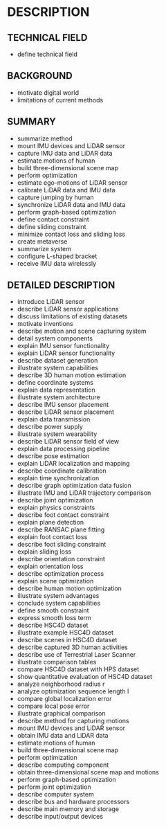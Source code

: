 # DESCRIPTION

## TECHNICAL FIELD

- define technical field

## BACKGROUND

- motivate digital world
- limitations of current methods

## SUMMARY

- summarize method
- mount IMU devices and LiDAR sensor
- capture IMU data and LiDAR data
- estimate motions of human
- build three-dimensional scene map
- perform optimization
- estimate ego-motions of LiDAR sensor
- calibrate LiDAR data and IMU data
- capture jumping by human
- synchronize LiDAR data and IMU data
- perform graph-based optimization
- define contact constraint
- define sliding constraint
- minimize contact loss and sliding loss
- create metaverse
- summarize system
- configure L-shaped bracket
- receive IMU data wirelessly

## DETAILED DESCRIPTION

- introduce LiDAR sensor
- describe LiDAR sensor applications
- discuss limitations of existing datasets
- motivate inventions
- describe motion and scene capturing system
- detail system components
- explain IMU sensor functionality
- explain LiDAR sensor functionality
- describe dataset generation
- illustrate system capabilities
- describe 3D human motion estimation
- define coordinate systems
- explain data representation
- illustrate system architecture
- describe IMU sensor placement
- describe LiDAR sensor placement
- explain data transmission
- describe power supply
- illustrate system wearability
- describe LiDAR sensor field of view
- explain data processing pipeline
- describe pose estimation
- explain LiDAR localization and mapping
- describe coordinate calibration
- explain time synchronization
- describe graph optimization data fusion
- illustrate IMU and LiDAR trajectory comparison
- describe joint optimization
- explain physics constraints
- describe foot contact constraint
- explain plane detection
- describe RANSAC plane fitting
- explain foot contact loss
- describe foot sliding constraint
- explain sliding loss
- describe orientation constraint
- explain orientation loss
- describe optimization process
- explain scene optimization
- describe human motion optimization
- illustrate system advantages
- conclude system capabilities
- define smooth constraint
- express smooth loss term
- describe HSC4D dataset
- illustrate example HSC4D dataset
- describe scenes in HSC4D dataset
- describe captured 3D human activities
- describe use of Terrestrial Laser Scanner
- illustrate comparison tables
- compare HSC4D dataset with HPS dataset
- show quantitative evaluation of HSC4D dataset
- analyze neighborhood radius r
- analyze optimization sequence length l
- compare global localization error
- compare local pose error
- illustrate graphical comparison
- describe method for capturing motions
- mount IMU devices and LiDAR sensor
- obtain IMU data and LiDAR data
- estimate motions of human
- build three-dimensional scene map
- perform optimization
- describe computing component
- obtain three-dimensional scene map and motions
- perform graph-based optimization
- perform joint optimization
- describe computer system
- describe bus and hardware processors
- describe main memory and storage
- describe input/output devices

